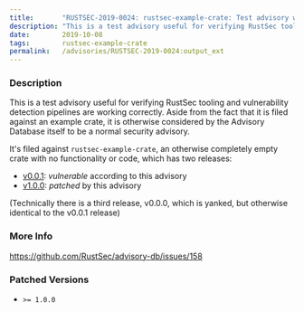 ```yaml
---
title:       "RUSTSEC-2019-0024: rustsec-example-crate: Test advisory with associated example crate"
description: "This is a test advisory useful for verifying RustSec tooling and vulnerability detection pipelines are working correctly. Aside from the fact that it is filed against an example crate, it is otherwise considered by the Advisory Database itself to be a normal security advisory. Its filed against rustsecexamplecrate, an otherwise completely empty crate with no functionality or code, which has two releases  v0.0.1 vulnerable according to this advisory  v1.0.0 patched by this advisory Technically there is a third release, v0.0.0, which is yanked, but otherwise identical to the v0.0.1 release v0.0.1 httpscrates.iocratesrustsecexamplecrate0.0.1 v1.0.0 httpscrates.iocratesrustsecexamplecrate1.0.0"
date:        2019-10-08
tags:        rustsec-example-crate
permalink:   /advisories/RUSTSEC-2019-0024:output_ext
---
```


### Description

This is a test advisory useful for verifying RustSec tooling and vulnerability
detection pipelines are working correctly. Aside from the fact that it is filed
against an example crate, it is otherwise considered by the Advisory Database
itself to be a normal security advisory.

It's filed against `rustsec-example-crate`, an otherwise completely empty crate
with no functionality or code, which has two releases:

- [v0.0.1]: *vulnerable* according to this advisory
- [v1.0.0]: *patched* by this advisory

(Technically there is a third release, v0.0.0, which is yanked, but otherwise
identical to the v0.0.1 release)

[v0.0.1]: https://crates.io/crates/rustsec-example-crate/0.0.1
[v1.0.0]: https://crates.io/crates/rustsec-example-crate/1.0.0

### More Info

<https://github.com/RustSec/advisory-db/issues/158>

### Patched Versions

- `>= 1.0.0`


